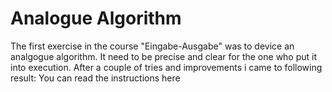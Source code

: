 # Analogue Algorithm 

The first exercise in the course "Eingabe-Ausgabe" was to device an analgogue algorithm.
It need to be precise and clear for the one who put it into execution.
After a couple of tries and improvements i came to following result:
You can read the instructions here
